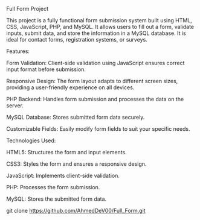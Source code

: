Full Form Project

This project is a fully functional form submission system built using HTML, CSS, JavaScript, PHP, and MySQL. It allows users to fill out a form, validate inputs, submit data, and store the information in a MySQL database. It is ideal for contact forms, registration systems, or surveys.


Features:

Form Validation: Client-side validation using JavaScript ensures correct input format before submission.

Responsive Design: The form layout adapts to different screen sizes, providing a user-friendly experience on all devices.

PHP Backend: Handles form submission and processes the data on the server.

MySQL Database: Stores submitted form data securely.

Customizable Fields: Easily modify form fields to suit your specific needs.


Technologies Used:

HTML5: Structures the form and input elements.

CSS3: Styles the form and ensures a responsive design.

JavaScript: Implements client-side validation.

PHP: Processes the form submission.

MySQL: Stores the submitted form data.


git clone https://github.com/AhmedDeV00/Full_Form.git
